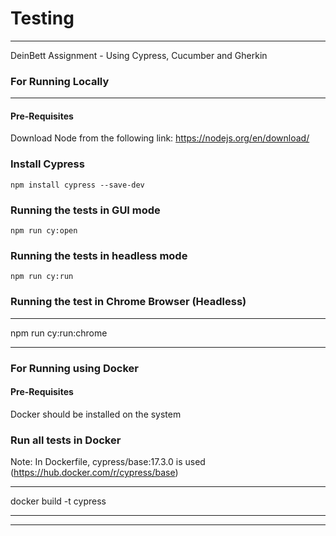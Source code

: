 # Testing  
---
DeinBett Assignment - Using Cypress, Cucumber and Gherkin

### For Running Locally
---
#### Pre-Requisites
Download Node from the following link: https://nodejs.org/en/download/


### Install Cypress

```
npm install cypress --save-dev
```

### Running the tests in GUI mode
```
npm run cy:open
```

### Running the tests in headless mode
```
npm run cy:run
```

### Running the test in Chrome Browser (Headless)
---
npm run cy:run:chrome

---

### For Running using Docker

#### Pre-Requisites

Docker should be installed on the system


### Run all tests in Docker

Note: In Dockerfile,  cypress/base:17.3.0 is used (https://hub.docker.com/r/cypress/base)

---
docker build -t cypress

---

---
